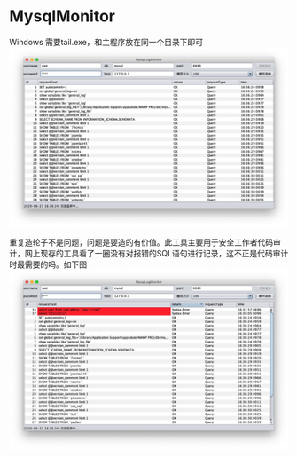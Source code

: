 # MysqlMonitor
Windows 需要tail.exe，和主程序放在同一个目录下即可
![avatar](https://github.com/J0hnWalker/MysqlMonitor/blob/master/monitor.jpg)

重复造轮子不是问题，问题是要造的有价值。此工具主要用于安全工作者代码审计，网上现存的工具看了一圈没有对报错的SQL语句进行记录，这不正是代码审计时最需要的吗。如下图
![avatar](https://github.com/J0hnWalker/MysqlMonitor/blob/master/error.jpg)
